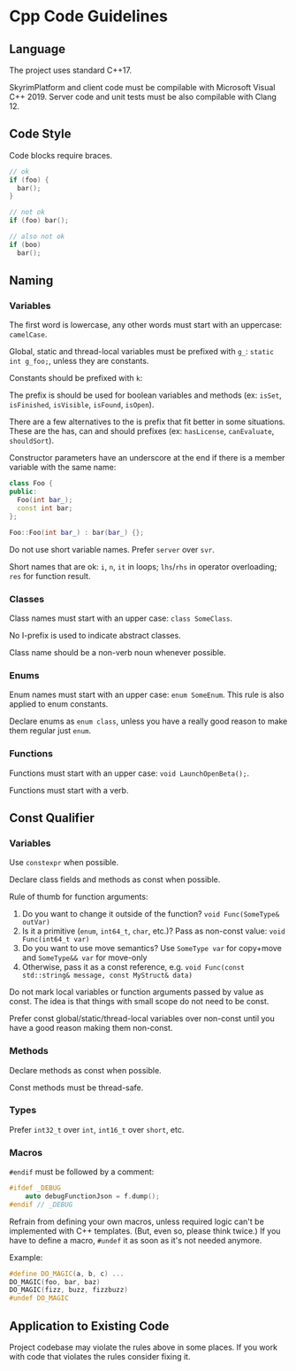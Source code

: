 # Сpp Code Guidelines

## Language

The project uses standard C++17.

SkyrimPlatform and client code must be compilable with Microsoft Visual C++ 2019.
Server code and unit tests must be also compilable with Clang 12.

## Code Style

Code blocks require braces.
```c++
// ok
if (foo) {
  bar();
}

// not ok
if (foo) bar();

// also not ok
if (boo)
  bar();
```

## Naming

### Variables

The first word is lowercase, any other words must start with an uppercase: `camelCase`.

Global, static and thread-local variables must be prefixed with `g_`: `static int g_foo;`,
unless they are constants.

Constants should be prefixed with `k`:

The prefix is should be used for boolean variables and methods (ex: `isSet`, `isFinished`, `isVisible`, `isFound`, `isOpen`).

There are a few alternatives to the is prefix that fit better in some situations. These are the has, can and should prefixes (ex: `hasLicense`, `canEvaluate`, `shouldSort`).

Constructor parameters have an underscore at the end if there is a member variable with the same name:

```c++
class Foo {
public:
  Foo(int bar_);
  const int bar;
};

Foo::Foo(int bar_) : bar(bar_) {};
```

Do not use short variable names. Prefer `server` over `svr`.

Short names that are ok: `i`, `n`, `it` in loops; `lhs`/`rhs` in operator overloading; `res` for function result.

### Classes

Class names must start with an upper case: `class SomeClass`. 

No I-prefix is used to indicate abstract classes. 

Class name should be a non-verb noun whenever possible.

### Enums

Enum names must start with an upper case: `enum SomeEnum`. This rule is also applied to enum constants.

Declare enums as `enum class`, unless you have a really good reason to make them regular just `enum`.

### Functions

Functions must start with an upper case: `void LaunchOpenBeta();`.

Functions must start with a verb.

## Const Qualifier

### Variables

Use `constexpr` when possible.

Declare class fields and methods as const when possible.

Rule of thumb for function arguments:
1. Do you want to change it outside of the function? `void Func(SomeType& outVar)`
2. Is it a primitive (`enum`, `int64_t`, `char`, etc.)? Pass as non-const value: `void Func(int64_t var)`
3. Do you want to use move semantics? Use `SomeType var` for copy+move and `SomeType&& var` for move-only
4. Otherwise, pass it as a const reference, e.g. `void Func(const std::string& message, const MyStruct& data)`

Do not mark local variables or function arguments passed by value as const.
The idea is that things with small scope do not need to be const.

Prefer const global/static/thread-local variables over non-const until you have a good reason making them non-const.

### Methods

Declare methods as const when possible.

Const methods must be thread-safe.

### Types

Prefer `int32_t` over `int`, `int16_t` over `short`, etc.

### Macros

`#endif` must be followed by a comment:
```c++
#ifdef _DEBUG
    auto debugFunctionJson = f.dump();
#endif // _DEBUG
```

Refrain from defining your own macros, unless required logic can't be implemented with C++ templates.
(But, even so, please think twice.) If you have to define a macro, `#undef` it as soon as it's not needed anymore.

Example:
```c++
#define DO_MAGIC(a, b, c) ...
DO_MAGIC(foo, bar, baz)
DO_MAGIC(fizz, buzz, fizzbuzz)
#undef DO_MAGIC
```

## Application to Existing Code

Project codebase may violate the rules above in some places. If you work with code that violates the rules consider fixing it.
